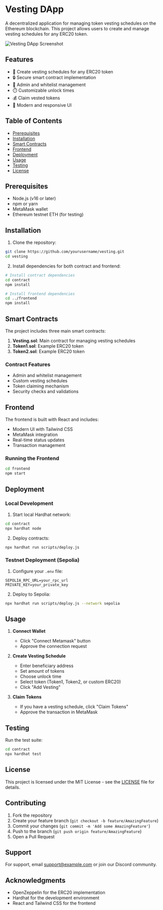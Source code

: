 # Vesting DApp

A decentralized application for managing token vesting schedules on the Ethereum blockchain. This project allows users to create and manage vesting schedules for any ERC20 token.

![Vesting DApp Screenshot](https://via.placeholder.com/800x400?text=Vesting+DApp+Screenshot)

## Features

- 🎯 Create vesting schedules for any ERC20 token
- 🔒 Secure smart contract implementation
- 👥 Admin and whitelist management
- ⏱️ Customizable unlock times
- 💰 Claim vested tokens
- 🎨 Modern and responsive UI

## Table of Contents

- [Prerequisites](#prerequisites)
- [Installation](#installation)
- [Smart Contracts](#smart-contracts)
- [Frontend](#frontend)
- [Deployment](#deployment)
- [Usage](#usage)
- [Testing](#testing)
- [License](#license)

## Prerequisites

- Node.js (v16 or later)
- npm or yarn
- MetaMask wallet
- Ethereum testnet ETH (for testing)

## Installation

1. Clone the repository:
```bash
git clone https://github.com/yourusername/vesting.git
cd vesting
```

2. Install dependencies for both contract and frontend:
```bash
# Install contract dependencies
cd contract
npm install

# Install frontend dependencies
cd ../frontend
npm install
```

## Smart Contracts

The project includes three main smart contracts:

1. **Vesting.sol**: Main contract for managing vesting schedules
2. **Token1.sol**: Example ERC20 token
3. **Token2.sol**: Example ERC20 token

### Contract Features

- Admin and whitelist management
- Custom vesting schedules
- Token claiming mechanism
- Security checks and validations

## Frontend

The frontend is built with React and includes:

- Modern UI with Tailwind CSS
- MetaMask integration
- Real-time status updates
- Transaction management

### Running the Frontend

```bash
cd frontend
npm start
```

## Deployment

### Local Development

1. Start local Hardhat network:
```bash
cd contract
npx hardhat node
```

2. Deploy contracts:
```bash
npx hardhat run scripts/deploy.js
```

### Testnet Deployment (Sepolia)

1. Configure your `.env` file:
```
SEPOLIA_RPC_URL=your_rpc_url
PRIVATE_KEY=your_private_key
```

2. Deploy to Sepolia:
```bash
npx hardhat run scripts/deploy.js --network sepolia
```

## Usage

1. **Connect Wallet**
   - Click "Connect Metamask" button
   - Approve the connection request

2. **Create Vesting Schedule**
   - Enter beneficiary address
   - Set amount of tokens
   - Choose unlock time
   - Select token (Token1, Token2, or custom ERC20)
   - Click "Add Vesting"

3. **Claim Tokens**
   - If you have a vesting schedule, click "Claim Tokens"
   - Approve the transaction in MetaMask

## Testing

Run the test suite:
```bash
cd contract
npx hardhat test
```

## License

This project is licensed under the MIT License - see the [LICENSE](LICENSE) file for details.

## Contributing

1. Fork the repository
2. Create your feature branch (`git checkout -b feature/AmazingFeature`)
3. Commit your changes (`git commit -m 'Add some AmazingFeature'`)
4. Push to the branch (`git push origin feature/AmazingFeature`)
5. Open a Pull Request

## Support

For support, email support@example.com or join our Discord community.

## Acknowledgments

- OpenZeppelin for the ERC20 implementation
- Hardhat for the development environment
- React and Tailwind CSS for the frontend 